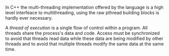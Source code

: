 In C++ the multi-threading implementation offered by the language is a high level interfeace to multithreading, using the raw pthread building blocks is hardly ever necessary.

A _thread of execution_ is a single flow of control within a program. All threads share the process's data and code. Access must be synchronized to avoid that threads read data while these data are being modified by other threads and to avoid that multiple threads modify the same data at the same time.

